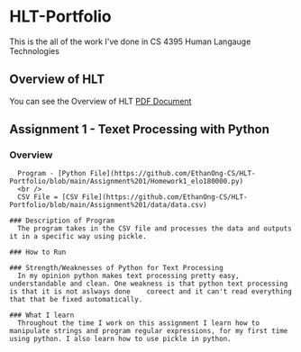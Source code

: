 # HLT-Portfolio
This is the all of the work I've done in CS 4395 Human Langauge Technologies

## Overview of HLT
You can see the Overview of HLT [PDF Document](https://github.com/EthanOng-CS/HLT-Portfolio/blob/main/Overview_of_NLP.pdf)

## Assignment 1 - Texet Processing with Python

  ### Overview
      Program - [Python File](https://github.com/EthanOng-CS/HLT-Portfolio/blob/main/Assignment%201/Homework1_elo180000.py)
      <br />
      CSV File = [CSV File](https://github.com/EthanOng-CS/HLT-Portfolio/blob/main/Assignment%201/data/data.csv)
  
    ### Description of Program
      The program takes in the CSV file and processes the data and outputs it in a specific way using pickle. 

    ### How to Run

    ### Strength/Weaknesses of Python for Text Processing
      In my opinion python makes text processing pretty easy, understandable and clean. One weakness is that python text processing is that it is not aslways done    coreect and it can't read everything that that be fixed automatically.

    ### What I learn
      Throughout the time I work on this assignment I learn how to manipulate strings and program regular expressions, for my first time using python. I also learn how to use pickle in python.
